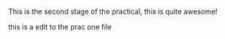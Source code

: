 This is the second stage of the practical, this is quite awesome!

this is a edit to the prac one file
